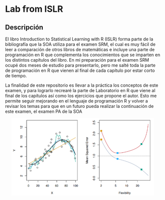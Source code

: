 # Lab from ISLR

## Descripción

El libro Introduction to Statistical Learning with R (ISLR) forma parte de la bibliografía que la SOA utiliza para el examen SRM, el cual es muy fácil de leer a comparación de otros libros de matemáticas e incluye una parte de programación en R que complementa los conocimientos que se imparten en los distintos capítulos del libro. En mi preparación para el examen SRM ocupé dos meses de estudio para presentarlo, pero me salté toda la parte de programación en R que vienen al final de cada capítulo por estar corto de tiempo.

La finalidad de este repositorio es llevar a la práctica los conceptos de este examen, y para lograrlo recrearé la parte de Laboratorio en R que viene al final de los capítulos así como los ejercicios que propone el autor. Esto me permite seguir mejorando en el lenguaje de programación R y volver a revisar los temas para que en un futuro pueda realizar la continuación de este examen, el examen PA de la SOA

<p align="center"> <img src= "https://raw.githubusercontent.com/CarlosCamposs/Lab-from-ISLR/master/images/ISLR.png" height="250" alt="ISLR">
 </p>
